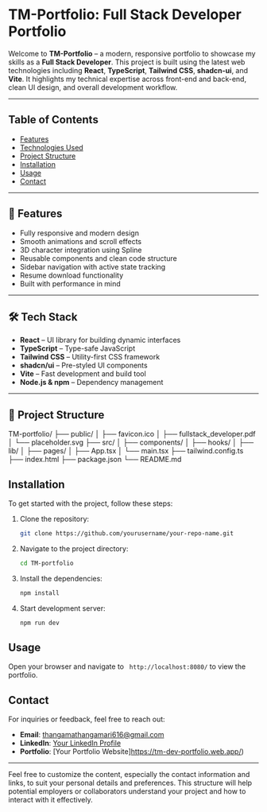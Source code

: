 # TM-Portfolio: Full Stack Developer Portfolio

Welcome to **TM-Portfolio** – a modern, responsive portfolio to showcase my skills as a **Full Stack Developer**. This project is built using the latest web technologies including **React**, **TypeScript**, **Tailwind CSS**, **shadcn-ui**, and **Vite**. It highlights my technical expertise across front-end and back-end, clean UI design, and overall development workflow.

---

## Table of Contents

- [Features](#features)
- [Technologies Used](#technologies-used)
- [Project Structure](#project-structure)
- [Installation](#installation)
- [Usage](#usage)
- [Contact](#contact)

---

## 🚀 Features
- Fully responsive and modern design
- Smooth animations and scroll effects
- 3D character integration using Spline
- Reusable components and clean code structure
- Sidebar navigation with active state tracking
- Resume download functionality
- Built with performance in mind

---

## 🛠 Tech Stack
- **React** – UI library for building dynamic interfaces
- **TypeScript** – Type-safe JavaScript
- **Tailwind CSS** – Utility-first CSS framework
- **shadcn/ui** – Pre-styled UI components
- **Vite** – Fast development and build tool
- **Node.js & npm** – Dependency management

---

## 📁 Project Structure

TM-portfolio/
├── public/
│ ├── favicon.ico
│ ├── fullstack_developer.pdf
│ └── placeholder.svg
├── src/
│ ├── components/
│ ├── hooks/
│ ├── lib/
│ ├── pages/
│ ├── App.tsx
│ └── main.tsx
├── tailwind.config.ts
├── index.html
├── package.json
└── README.md


## Installation

To get started with the project, follow these steps:

1. Clone the repository:
   ```bash
   git clone https://github.com/yourusername/your-repo-name.git
   ```

2. Navigate to the project directory:
   ```bash
   cd TM-portfolio
   ```

3. Install the dependencies:
   ```bash
   npm install
   ```
4. Start development server:
    ```bash
   npm run dev
   ```

## Usage

Open your browser and navigate to ` http://localhost:8080/` to view the portfolio.

## Contact

For inquiries or feedback, feel free to reach out:

- **Email**: thangamathangamari616@gmail.com
- **LinkedIn**: [Your LinkedIn Profile](https://www.linkedin.com/in/thanga-mari-03334126b/)
- **Portfolio**: [Your Portfolio Website]https://tm-dev-portfolio.web.app/)

---

Feel free to customize the content, especially the contact information and links, to suit your personal details and preferences. This structure will help potential employers or collaborators understand your project and how to interact with it effectively.
